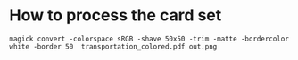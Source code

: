 # How to process the card set

```shell
magick convert -colorspace sRGB -shave 50x50 -trim -matte -bordercolor white -border 50  transportation_colored.pdf out.png
```
